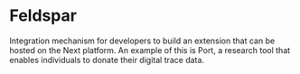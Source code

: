 # Feldspar

Integration mechanism for developers to build an extension that can be hosted on the Next platform. An example of this is Port, a research tool that enables individuals to donate their digital trace data.
